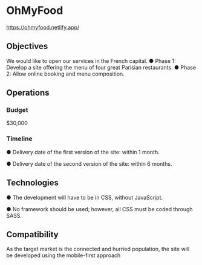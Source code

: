 # OhMyFood

https://ohmyfood.netlify.app/

## Objectives
We would like to open our services in the French capital.
● Phase 1: Develop a site offering the menu of four great Parisian restaurants.
● Phase 2: Allow online booking and menu composition.

## Operations
### Budget
$30,000

### Timeline

● Delivery date of the first version of the site: within 1 month.

● Delivery date of the second version of the site: within 6 months.

## Technologies

● The development will have to be in CSS, without JavaScript.

● No framework should be used; however, all CSS must be coded through SASS.

## Compatibility

As the target market is the connected and hurried population, the site will be developed
using the mobile-first approach